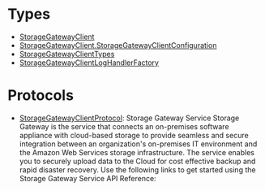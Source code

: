 # Types

  - [StorageGatewayClient](/aws-sdk-swift/reference/0.x/AWSStorageGateway/StorageGatewayClient)
  - [StorageGatewayClient.StorageGatewayClientConfiguration](/aws-sdk-swift/reference/0.x/AWSStorageGateway/StorageGatewayClient_StorageGatewayClientConfiguration)
  - [StorageGatewayClientTypes](/aws-sdk-swift/reference/0.x/AWSStorageGateway/StorageGatewayClientTypes)
  - [StorageGatewayClientLogHandlerFactory](/aws-sdk-swift/reference/0.x/AWSStorageGateway/StorageGatewayClientLogHandlerFactory)

# Protocols

  - [StorageGatewayClientProtocol](/aws-sdk-swift/reference/0.x/AWSStorageGateway/StorageGatewayClientProtocol):
    Storage Gateway Service Storage Gateway is the service that connects an on-premises software appliance with cloud-based storage to provide seamless and secure integration between an organization's on-premises IT environment and the Amazon Web Services storage infrastructure. The service enables you to securely upload data to the Cloud for cost effective backup and rapid disaster recovery. Use the following links to get started using the Storage Gateway Service API Reference:

